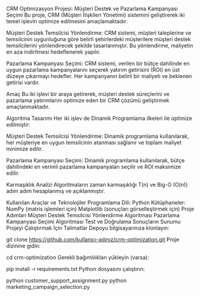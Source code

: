 CRM Optimizasyon Projesi: Müşteri Destek ve Pazarlama Kampanyası Seçimi
Bu proje, CRM (Müşteri İlişkileri Yönetimi) sistemini geliştirerek iki temel işlevin optimize edilmesini amaçlamaktadır:

Müşteri Destek Temsilcisi Yönlendirme:
CRM sistemi, müşteri taleplerine ve temsilcinin uygunluğuna göre belirli şehirlerdeki müşterilere müşteri destek temsilcilerini yönlendirecek şekilde tasarlanmıştır. Bu yönlendirme, maliyetin en aza indirilmesi hedeflenerek yapılır.

Pazarlama Kampanyası Seçimi:
CRM sistemi, verilen bir bütçe dahilinde en uygun pazarlama kampanyalarını seçerek yatırım getirisini (ROI) en üst düzeye çıkarmayı hedefler. Her kampanyanın belirli bir maliyeti ve beklenen getirisi vardır.

Amaç
Bu iki işlevi bir araya getirerek, müşteri destek süreçlerini ve pazarlama yatırımlarını optimize eden bir CRM çözümü geliştirmek amaçlanmaktadır.

Algoritma Tasarımı
Her iki işlev de Dinamik Programlama ilkeleri ile optimize edilmiştir:

Müşteri Destek Temsilcisi Yönlendirme:
Dinamik programlama kullanılarak, her müşteriye en uygun temsilcinin atanması sağlanır ve toplam maliyet minimize edilir.

Pazarlama Kampanyası Seçimi:
Dinamik programlama kullanılarak, bütçe dahilindeki en verimli pazarlama kampanyaları seçilir ve ROI maksimize edilir.

Karmaşıklık Analizi
Algoritmaların zaman karmaşıklığı T(n) ve Big-O (O(n)) adım adım hesaplanmış ve açıklanmıştır.

Kullanılan Araçlar ve Teknolojiler
Programlama Dili: Python
Kütüphaneler:
NumPy (matris işlemleri için)
Matplotlib (sonuçları görselleştirmek için)
Proje Adımları
Müşteri Destek Temsilcisi Yönlendirme Algoritması
Pazarlama Kampanyası Seçimi Algoritması
Test ve Doğrulama
Sonuçların Sunumu
Projeyi Çalıştırmak İçin Talimatlar
Depoyu bilgisayarınıza klonlayın:

git clone https://github.com/kullanıcı-adınız/crm-optimization.git
Proje dizinine gidin:

cd crm-optimization
Gerekli bağımlılıkları yükleyin (varsa):

pip install -r requirements.txt
Python dosyasını çalıştırın:

python customer_support_assignment.py
python marketing_campaign_selection.py

